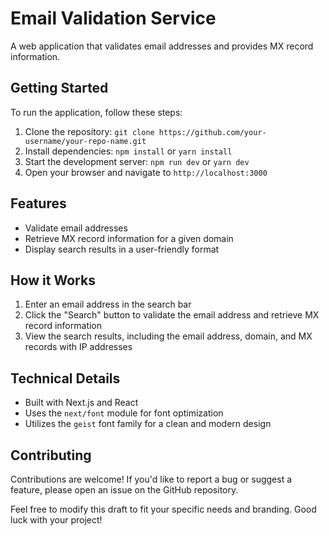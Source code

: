 
# Email Validation Service

A web application that validates email addresses and provides MX record information.

  

## Getting Started

To run the application, follow these steps:

 1. Clone the repository: `git clone https://github.com/your-username/your-repo-name.git`
2. Install dependencies: `npm install` or `yarn install`
3. Start the development server: `npm run dev` or `yarn dev`
4. Open your browser and navigate to `http://localhost:3000`
  

## Features
- Validate email addresses
- Retrieve MX record information for a given domain
- Display search results in a user-friendly format


## How it Works

1. Enter an email address in the search bar
2. Click the "Search" button to validate the email address and retrieve MX record information
3. View the search results, including the email address, domain, and MX records with IP addresses


## Technical Details

 - Built with Next.js and React
 - Uses the `next/font` module for font optimization
 - Utilizes the `geist` font family for a clean and modern design

  

## Contributing

Contributions are welcome! If you'd like to report a bug or suggest a feature, please open an issue on the GitHub repository.

Feel free to modify this draft to fit your specific needs and branding. Good luck with your project!
